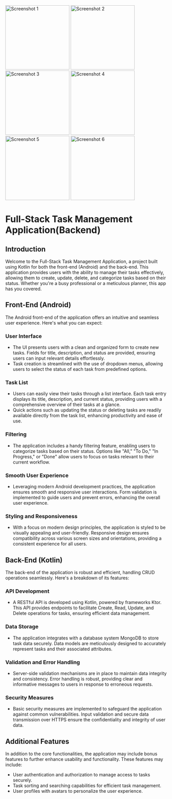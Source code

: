 <div>
    <img src="https://github.com/bibekanandan892/TaskManager/assets/48781831/48144731-f53c-4c35-bf16-6c520e3c6c3c" alt="Screenshot 1" width="200"/>
    <img src="https://github.com/bibekanandan892/TaskManager/assets/48781831/a3b6fe4b-0ae5-4c8a-84ef-828e64adfb4e" alt="Screenshot 2" width="200"/>
    <img src="https://github.com/bibekanandan892/TaskManager/assets/48781831/4dbed389-2a00-4bef-9a58-e99e174f4b00" alt="Screenshot 3" width="200"/>
    <img src="https://github.com/bibekanandan892/TaskManager/assets/48781831/b8c1938f-c4e9-406e-947d-4df18161dad8" alt="Screenshot 4" width="200"/>
    <img src="https://github.com/bibekanandan892/TaskManager/assets/48781831/b422eb81-b5a9-4f24-8fd5-fea394a0aec1" alt="Screenshot 5" width="200"/>
    <img src="https://github.com/bibekanandan892/TaskManager/assets/48781831/2385b63f-42f9-4b33-9fb2-08a7cb0dced5" alt="Screenshot 6" width="200"/>
</div>


# Full-Stack Task Management Application(Backend)

## Introduction

Welcome to the Full-Stack Task Management Application, a project built using Kotlin for both the front-end (Android) and the back-end. This application provides users with the ability to manage their tasks effectively, allowing them to create, update, delete, and categorize tasks based on their status. Whether you're a busy professional or a meticulous planner, this app has you covered.

## Front-End (Android)

The Android front-end of the application offers an intuitive and seamless user experience. Here's what you can expect:

### User Interface
- The UI presents users with a clean and organized form to create new tasks. Fields for title, description, and status are provided, ensuring users can input relevant details effortlessly.
- Task creation is streamlined with the use of dropdown menus, allowing users to select the status of each task from predefined options.

### Task List
- Users can easily view their tasks through a list interface. Each task entry displays its title, description, and current status, providing users with a comprehensive overview of their tasks at a glance.
- Quick actions such as updating the status or deleting tasks are readily available directly from the task list, enhancing productivity and ease of use.

### Filtering
- The application includes a handy filtering feature, enabling users to categorize tasks based on their status. Options like "All," "To Do," "In Progress," or "Done" allow users to focus on tasks relevant to their current workflow.

### Smooth User Experience
- Leveraging modern Android development practices, the application ensures smooth and responsive user interactions. Form validation is implemented to guide users and prevent errors, enhancing the overall user experience.

### Styling and Responsiveness
- With a focus on modern design principles, the application is styled to be visually appealing and user-friendly. Responsive design ensures compatibility across various screen sizes and orientations, providing a consistent experience for all users.

## Back-End (Kotlin)

The back-end of the application is robust and efficient, handling CRUD operations seamlessly. Here's a breakdown of its features:

### API Development
- A RESTful API is developed using Kotlin, powered by frameworks Ktor. This API provides endpoints to facilitate Create, Read, Update, and Delete operations for tasks, ensuring efficient data management.

### Data Storage
- The application integrates with a database system  MongoDB to store task data securely. Data models are meticulously designed to accurately represent tasks and their associated attributes.

### Validation and Error Handling
- Server-side validation mechanisms are in place to maintain data integrity and consistency. Error handling is robust, providing clear and informative messages to users in response to erroneous requests.

### Security Measures
- Basic security measures are implemented to safeguard the application against common vulnerabilities. Input validation and secure data transmission over HTTPS ensure the confidentiality and integrity of user data.

## Additional Features

In addition to the core functionalities, the application may include bonus features to further enhance usability and functionality. These features may include:

- User authentication and authorization to manage access to tasks securely.
- Task sorting and searching capabilities for efficient task management.
- User profiles with avatars to personalize the user experience.
